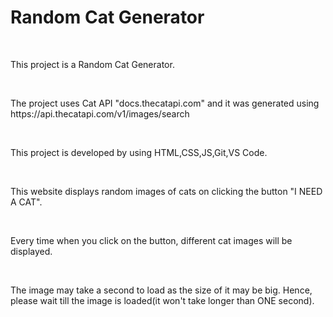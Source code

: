 <h1> Random Cat Generator </h1>
<br>
<p>This project is a Random Cat Generator.</p>
<br>
<p>The project uses Cat API "docs.thecatapi.com" and it was generated using  https://api.thecatapi.com/v1/images/search</p>
<br>
<p>This project is developed by using HTML,CSS,JS,Git,VS Code.</p>
<br>
<p>This website displays random images of cats on clicking the button "I NEED A CAT".</p>
<br>
<p>Every time when you click on the button, different cat images will be displayed.</p>
<br>
<p>The image may take a second to load as the size of it may be big. Hence, please wait till the image is loaded(it won't take longer than ONE second). </p>
